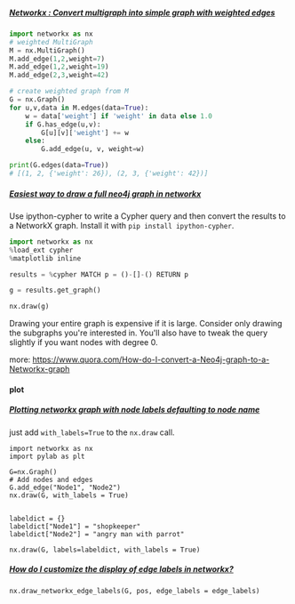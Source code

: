 ##### [Networkx : Convert multigraph into simple graph with weighted edges](https://stackoverflow.com/questions/15590812/networkx-convert-multigraph-into-simple-graph-with-weighted-edges)

```py
import networkx as nx
# weighted MultiGraph
M = nx.MultiGraph()
M.add_edge(1,2,weight=7)
M.add_edge(1,2,weight=19)
M.add_edge(2,3,weight=42)

# create weighted graph from M
G = nx.Graph()
for u,v,data in M.edges(data=True):
    w = data['weight'] if 'weight' in data else 1.0
    if G.has_edge(u,v):
        G[u][v]['weight'] += w
    else:
        G.add_edge(u, v, weight=w)

print(G.edges(data=True))
# [(1, 2, {'weight': 26}), (2, 3, {'weight': 42})]
```



##### [Easiest way to draw a full neo4j graph in networkx](https://stackoverflow.com/questions/33535018/easiest-way-to-draw-a-full-neo4j-graph-in-networkx)

Use ipython-cypher to write a Cypher query and then convert the results to a NetworkX graph. Install it with `pip install ipython-cypher`.

```py
import networkx as nx
%load_ext cypher
%matplotlib inline

results = %cypher MATCH p = ()-[]-() RETURN p

g = results.get_graph()

nx.draw(g)
```

Drawing your entire graph is expensive if it is large. Consider only drawing the subgraphs you're interested in. You'll also have to tweak the query slightly if you want nodes with degree 0.

more: <https://www.quora.com/How-do-I-convert-a-Neo4j-graph-to-a-Networkx-graph>

#### plot

##### [Plotting networkx graph with node labels defaulting to node name](https://stackoverflow.com/questions/28533111/plotting-networkx-graph-with-node-labels-defaulting-to-node-name)

 just add `with_labels=True` to the `nx.draw` call.

```
import networkx as nx
import pylab as plt

G=nx.Graph()
# Add nodes and edges
G.add_edge("Node1", "Node2")
nx.draw(G, with_labels = True)


labeldict = {}
labeldict["Node1"] = "shopkeeper"
labeldict["Node2"] = "angry man with parrot"

nx.draw(G, labels=labeldict, with_labels = True)
```



##### [How do I customize the display of edge labels in networkx?](https://stackoverflow.com/questions/34617307/how-do-i-customize-the-display-of-edge-labels-in-networkx)

```
nx.draw_networkx_edge_labels(G, pos, edge_labels = edge_labels)
```



